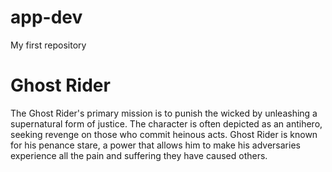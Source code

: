 # app-dev
My first repository

# Ghost Rider

The Ghost Rider's primary mission is to punish the wicked by unleashing a supernatural form of justice. The character is often depicted as an antihero, seeking revenge on those who commit heinous acts. Ghost Rider is known for his penance stare, a power that allows him to make his adversaries experience all the pain and suffering they have caused others.
